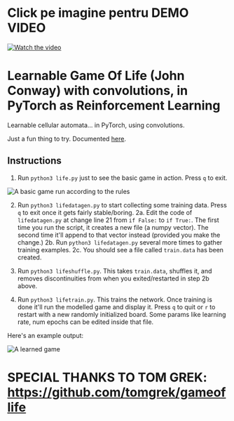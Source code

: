 # Click pe imagine pentru DEMO VIDEO
[![Watch the video](https://i.imgur.com/OJHhpsb.png)](https://youtu.be/mjirhqMETWA)

# Learnable Game Of Life (John Conway) with convolutions, in PyTorch as Reinforcement Learning 

Learnable cellular automata... in PyTorch, using convolutions.

Just a fun thing to try. Documented [here](https://medium.com/@tomgrek/evolving-game-of-life-neural-networks-chaos-and-complexity-94b509bc7aa8).

## Instructions

1. Run `python3 life.py` just to see the basic game in action. Press `q` to exit.

![A basic game run according to the rules](https://user-images.githubusercontent.com/2245347/73218271-7f575980-410e-11ea-9807-dc25a222e5e3.gif)

2. Run `python3 lifedatagen.py` to start collecting some training data. Press `q` to exit once it gets fairly stable/boring.
2a. Edit the code of `lifedatagen.py` at change line 21 from `if False:` to `if True:`. The first time you run the script,
it creates a new file (a numpy vector). The second time it'll append to that vector instead (provided you make the change.)
2b. Run `python3 lifedatagen.py` several more times to gather training examples.
2c. You should see a file called `train.data` has been created.

3. Run `python3 lifeshuffle.py`. This takes `train.data`, shuffles it, and removes discontinuities from when you exited/restarted in step 2b above.

4. Run `python3 lifetrain.py`. This trains the network. Once training is done it'll run the modelled game and display it. Press `q` to quit or `r` to restart with a new randomly initialized board. Some params like learning rate, num epochs can be edited inside that file.

Here's an example output:

![A learned game](https://user-images.githubusercontent.com/2245347/73218288-8e3e0c00-410e-11ea-8bdc-49eef2b91d8e.gif)

# SPECIAL THANKS TO TOM GREK: https://github.com/tomgrek/gameoflife
